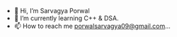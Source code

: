 - 👋 Hi, I’m Sarvagya Porwal
- 🌱 I’m currently learning C++ & DSA.
- 📫 How to reach me porwalsarvagya09@gmail.com...

<!---
porwalsarvagya09/porwalsarvagya09 is a ✨ special ✨ repository because its `README.md` (this file) appears on your GitHub profile.
You can click the Preview link to take a look at your changes.
--->
